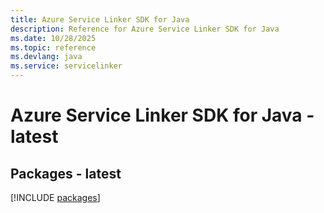 ```yaml
---
title: Azure Service Linker SDK for Java
description: Reference for Azure Service Linker SDK for Java
ms.date: 10/28/2025
ms.topic: reference
ms.devlang: java
ms.service: servicelinker
---
```

# Azure Service Linker SDK for Java - latest
## Packages - latest
[!INCLUDE [packages](service-linker-index.md)]